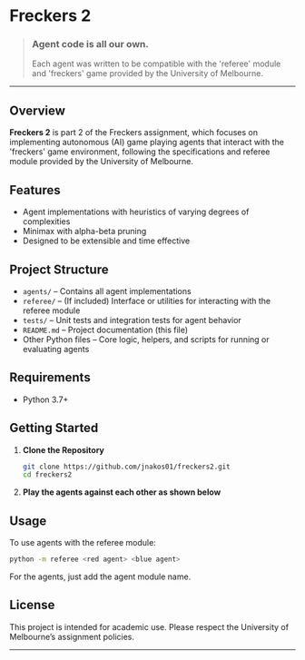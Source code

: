 # Freckers 2


> ### Agent code is all our own.
> Each agent was written to be compatible with the 'referee' module and 'freckers' game provided by the University of Melbourne. 

---

## Overview

**Freckers 2** is part 2 of the Freckers assignment, which focuses on implementing autonomous (AI) game playing agents that interact with the 'freckers' game environment, following the specifications and referee module provided by the University of Melbourne.

## Features
- Agent implementations with heuristics of varying degrees of complexities
- Minimax with alpha-beta pruning
- Designed to be extensible and time effective

## Project Structure

- `agents/` – Contains all agent implementations
- `referee/` – (If included) Interface or utilities for interacting with the referee module
- `tests/` – Unit tests and integration tests for agent behavior
- `README.md` – Project documentation (this file)
- Other Python files – Core logic, helpers, and scripts for running or evaluating agents

## Requirements

- Python 3.7+

## Getting Started

1. **Clone the Repository**
   ```bash
   git clone https://github.com/jnakos01/freckers2.git
   cd freckers2
   ```
2. **Play the agents against each other as shown below**

## Usage

To use agents with the referee module:
```bash
python -m referee <red agent> <blue agent>
```
For the agents, just add the agent module name.

## License

This project is intended for academic use. Please respect the University of Melbourne’s assignment policies.

---
